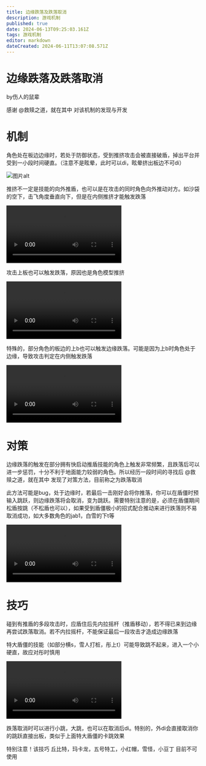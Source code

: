 ```yaml
---
title: 边缘跌落及跌落取消
description: 游戏机制
published: true
date: 2024-06-13T09:25:03.161Z
tags: 游戏机制
editor: markdown
dateCreated: 2024-06-11T13:07:08.571Z
---
```


# 边缘跌落及跌落取消
by伤人的鼠辈

感谢 @救赎之道，就在其中  对该机制的发现与开发


# 机制 

角色处在板边边缘时，若处于防御状态，受到推挤攻击会被直接破盾，掉出平台并受到一小段时间硬直。（注意不是眩晕，此时可以di，眩晕挤出板边不可di）

<img src="https://www.freeimg.cn/i/2024/06/11/66684cf91ae6b.jpg" alt="图片alt" title="图片title">

推挤不一定是技能的向外推盾，也可以是在攻击的同时角色向外推动对方。如沙袋的空下，击飞角度垂直向下，但是在内侧推挤才能触发跌落 

<div class="video-box">
<video controls src="https://thumbsnap.com/i/ReXCLU9z.mp4">1145
</video>
</div>

攻击上板也可以触发跌落，原因也是角色模型推挤 

<div class="video-box">
<video controls src="https://thumbsnap.com/i/tAnt3GvY.mp4">1146
</video>
</div>

特殊的，部分角色的板边的上b也可以触发边缘跌落。可能是因为上b时角色处于边缘，导致攻击判定在内侧触发跌落 

<div class="video-box">
<video controls src="https://thumbsnap.com/i/Jwa81NBR.mp4">1147
</video>
</div>

# 对策

边缘跌落的触发在部分拥有快启动推盾技能的角色上触发非常频繁，且跌落后可以进一步惩罚，十分不利于地面能力较弱的角色。所以经历一段时间的寻找后 @救赎之道，就在其中 发现了对策方法，目前称之为跌落取消 

此方法可能是bug，处于边缘时，若最后一击刚好会将你推落，你可以在盾僵时预输入跳跃，则边缘跌落将会取消，变为跳跃。需要特别注意的是，必须在盾僵期间松盾按跳（不松盾也可以），如果受到盾僵极小的招式配合推动来进行跌落则不易取消成功，如大多数角色的jab1，白雪的下t等 

<div class="video-box">
<video controls src="https://thumbsnap.com/i/xhgb2ndk.mp4">1149
</video>
</div>

# 技巧
 

碰到有推盾的多段攻击时，应盾住后先内拉摇杆（推盾移动），若不得已来到边缘再尝试跌落取消。若不内拉摇杆，不能保证最后一段攻击才造成边缘跌落 

 

特大盾僵的技能（如部分横s，雪人打桩，彤上t）可能导致跳不起来，进入一个小硬直，故应对彤时慎用 

<div class="video-box">
<video controls src="https://thumbsnap.com/i/FeCmRVAs.mp4">1150
</video>
</div>

 

跌落取消时可以进行小跳，大跳，也可以在取消后di。特别的，外di会直接取消你的跳跃直接出板，类似于上面特大盾僵的卡跳效果 

 

特别注意！该技巧 丘比特，玛卡龙，五号特工，小红帽，雪怪，小豆丁 目前不可使用
